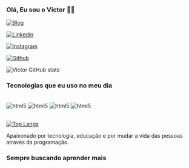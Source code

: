 ### Olá, Eu sou o Victor 🤪🤑

[![Blog](https://img.shields.io/badge/website-000000?style=for-the-badge&logo=About.me&logoColor=white)](https://victorlesg.github.io/Minha-pagina/)

[![Linkedin](https://img.shields.io/badge/LinkedIn-0077B5?style=for-the-badge&logo=linkedin&logoColor=white)](https://www.linkedin.com/in/victor-batista-0a971425a/)

[![Instagram](https://img.shields.io/badge/Instagram-E4405F?style=for-the-badge&logo=instagram&logoColor=white)](https://www.instagram.com/victorlesg_9/)

[![Github](https://img.shields.io/badge/GitHub-100000?style=for-the-badge&logo=github&logoColor=white)](https://github.com/victorlesg)


![Victor GitHub stats](https://github-readme-stats.vercel.app/api?username=victorlesg&show_icons=true&theme=radical)

### Tecnologias que eu uso no meu dia

<div style="display: inline_block"><br/>
    <img align="center" alt="html5" src="https://img.shields.io/badge/HTML-239120?style=for-the-badge&logo=html5&logoColor=white"/>
    <img align="center" alt="html5" src="https://img.shields.io/badge/CSS-239120?&style=for-the-badge&logo=css3&logoColor=white"/>
    <img align="center" alt="html5" src="https://img.shields.io/badge/JavaScript-F7DF1E?style=for-the-badge&logo=javascript&logoColor=black"/>
    <img align="center" alt="html5" src="https://img.shields.io/badge/Node.js-43853D?style=for-the-badge&logo=node.js&logoColor=white"/>
</div><br/>

[![Top Langs](https://github-readme-stats.vercel.app/api/top-langs/?username=victorlesg)](https://github.com/victorlesg/github-readme-stats)

Apaixonado por tecnologia, educação e por mudar a vida das pessoas através da programação.<br/>
### Sempre buscando aprender mais
